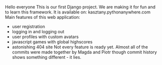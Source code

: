 Hello everyone
This is our first Django project. We are making it for fun and to learn this framework. It is available on: kasztany.pythonanywhere.com
Main features of this web application:
  - user registration
  - logging in and logging out
  - user profiles with custom avatars
  - javascript games with global highscores
  - astonishing 404 site
Not every feature is ready yet.
Almost all of the commits were made together by Magda and Piotr though commit history shows something different - it lies.
